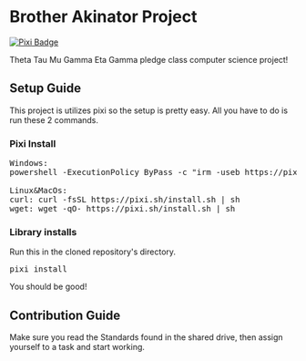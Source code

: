 # Brother Akinator Project
[![Pixi Badge](https://img.shields.io/endpoint?url=https://raw.githubusercontent.com/prefix-dev/pixi/main/assets/badge/v0.json)](https://pixi.sh)<br/>

Theta Tau Mu Gamma Eta Gamma pledge class computer science project!

## Setup Guide
This project is utilizes pixi so the setup is pretty easy. All you have to do is run these 2 commands.
### Pixi Install
<pre>Windows:
powershell -ExecutionPolicy ByPass -c "irm -useb https://pixi.sh/install.ps1 | iex"

Linux&MacOs:
curl: curl -fsSL https://pixi.sh/install.sh | sh
wget: wget -qO- https://pixi.sh/install.sh | sh
</pre>

### Library installs
Run this in the cloned repository's directory.
<pre>pixi install</pre>

You should be good!

## Contribution Guide

Make sure you read the Standards found in the shared drive, then assign yourself to a task and start working.